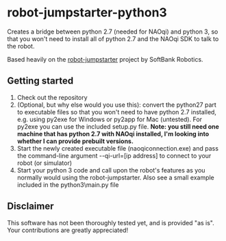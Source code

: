 # robot-jumpstarter-python3
Creates a bridge between python 2.7 (needed for NAOqi) and python 3, so that you won't need to install all of python 2.7 and the NAOqi SDK to talk to the robot.

Based heavily on the [robot-jumpstarter](https://github.com/pepperhacking/robot-jumpstarter) project by SoftBank Robotics.

## Getting started ##
1. Check out the repository
2. (Optional, but why else would you use this): convert the python27 part to executable files so that you won't need to have python 2.7 installed, e.g. using py2exe for Windows or py2app for Mac (untested). For py2exe you can use the included setup.py file. **Note: you still need one machine that has python 2.7 with NAOqi installed, I'm looking into whether I can provide prebuilt versions.**
3. Start the newly created executable file (naoqiconnection.exe) and pass the command-line argument --qi-url=[ip address] to connect to your robot (or simulator)
4. Start your python 3 code and call upon the robot's features as you normally would using the robot-jumpstarter. Also see a small example included in the python3\main.py file

## Disclaimer ##
This software has not been thoroughly tested yet, and is provided "as is". Your contributions are greatly appreciated!